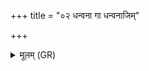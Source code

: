 +++
title = "०२ धन्वना गा धन्वनाजिम्"

+++
<details><summary>मूलम् (GR)</summary>

धन्वना गा धन्वनाजिं जयेम  
धन्वना तीव्राः समदो जयेम ।  
धनुः शत्रोर् अपकामं कृणोतु  
धन्वना सर्वाः पृतना जयेम ॥
</details>